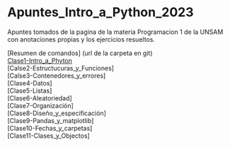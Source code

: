# Apuntes_Intro_a_Python_2023
Apuntes tomados de la pagina de la materia Programacion 1 de la UNSAM con anotaciones propias y los ejercicios resueltos.  

[Resumen de comandos] (url de la carpeta en git)  
[Clase1-Intro_a_Phyton](https://github.com/lcalfayan/Apuntes_Intro_a_Python_2023/blob/main/01_Intro_a_Python.md)  
[Calse2-Estructucuras_y_Funciones]  
[Calse3-Contenedores_y_errores]  
[Clase4-Datos]  
[Clase5-Listas]  
[Clase6-Aleatoriedad]  
[Clase7-Organización]  
[Clase8-Diseño_y_especificación]  
[Clase9-Pandas_y_matplotlib]  
[Clase10-Fechas_y_carpetas]  
[Clase11-Clases_y_Objectos]  

